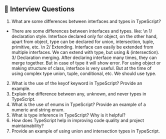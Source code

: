 ## 🎯 Interview Questions

1. What are some differences between interfaces and types in TypeScript?

- There are some differences between interfaces and types. like: \\n 1/ declaration style. Interface declared only for object, on the other hand, apart from object, type can be declared for union, intersection, tuple, primitive, etc. \\n 2/ Extending. Interface can easily be extended from multiple interfaces. We can extend with type, but using & (intersection). 3/ Declaration merging. After declaring interface many times, they can merge together. But in case of type it will show error. For using object or making structure of class, interface is very useful. But at the time of using complex type union, tuple, conditional, etc. We should use type.

2. What is the use of the keyof keyword in TypeScript? Provide an example.
3. Explain the difference between any, unknown, and never types in TypeScript.
4. What is the use of enums in TypeScript? Provide an example of a numeric and string enum.
5. What is type inference in TypeScript? Why is it helpful?
6. How does TypeScript help in improving code quality and project maintainability?
7. Provide an example of using union and intersection types in TypeScript.
